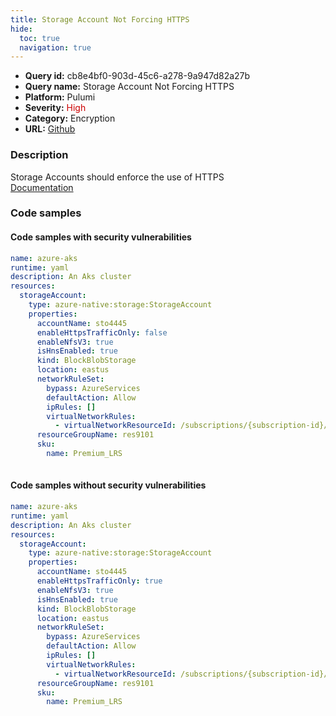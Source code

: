 ```yaml
---
title: Storage Account Not Forcing HTTPS
hide:
  toc: true
  navigation: true
---
```


<style>
  .highlight .hll {
    background-color: #ff171742;
  }
  .md-content {
    max-width: 1100px;
    margin: 0 auto;
  }
</style>

-   **Query id:** cb8e4bf0-903d-45c6-a278-9a947d82a27b
-   **Query name:** Storage Account Not Forcing HTTPS
-   **Platform:** Pulumi
-   **Severity:** <span style="color:#C00">High</span>
-   **Category:** Encryption
-   **URL:** [Github](https://github.com/Checkmarx/kics/tree/master/assets/queries/pulumi/azure/storage_account_not_forcing_https)

### Description
Storage Accounts should enforce the use of HTTPS<br>
[Documentation](https://www.pulumi.com/registry/packages/azure-native/api-docs/storage/storageaccount/#enablehttpstrafficonly_yaml)

### Code samples
#### Code samples with security vulnerabilities
```yaml title="Postitive test num. 1 - yaml file" hl_lines="9"
name: azure-aks
runtime: yaml
description: An Aks cluster
resources:
  storageAccount:
    type: azure-native:storage:StorageAccount
    properties:
      accountName: sto4445
      enableHttpsTrafficOnly: false
      enableNfsV3: true
      isHnsEnabled: true
      kind: BlockBlobStorage
      location: eastus
      networkRuleSet:
        bypass: AzureServices
        defaultAction: Allow
        ipRules: []
        virtualNetworkRules:
          - virtualNetworkResourceId: /subscriptions/{subscription-id}/resourceGroups/res9101/providers/Microsoft.Network/virtualNetworks/net123/subnets/subnet12
      resourceGroupName: res9101
      sku:
        name: Premium_LRS
      
```


#### Code samples without security vulnerabilities
```yaml title="Negative test num. 1 - yaml file"
name: azure-aks
runtime: yaml
description: An Aks cluster
resources:
  storageAccount:
    type: azure-native:storage:StorageAccount
    properties:
      accountName: sto4445
      enableHttpsTrafficOnly: true
      enableNfsV3: true
      isHnsEnabled: true
      kind: BlockBlobStorage
      location: eastus
      networkRuleSet:
        bypass: AzureServices
        defaultAction: Allow
        ipRules: []
        virtualNetworkRules:
          - virtualNetworkResourceId: /subscriptions/{subscription-id}/resourceGroups/res9101/providers/Microsoft.Network/virtualNetworks/net123/subnets/subnet12
      resourceGroupName: res9101
      sku:
        name: Premium_LRS
      
```
